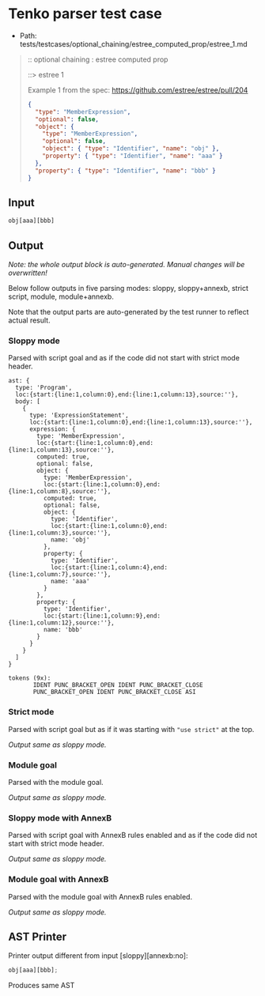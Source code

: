 # Tenko parser test case

- Path: tests/testcases/optional_chaining/estree_computed_prop/estree_1.md

> :: optional chaining : estree computed prop
>
> ::> estree 1
>
> Example 1 from the spec: https://github.com/estree/estree/pull/204
>
> ```json
> {
>   "type": "MemberExpression",
>   "optional": false,
>   "object": {
>     "type": "MemberExpression",
>     "optional": false,
>     "object": { "type": "Identifier", "name": "obj" },
>     "property": { "type": "Identifier", "name": "aaa" }
>   },
>   "property": { "type": "Identifier", "name": "bbb" }
> }
> ```

## Input

`````js
obj[aaa][bbb]
`````

## Output

_Note: the whole output block is auto-generated. Manual changes will be overwritten!_

Below follow outputs in five parsing modes: sloppy, sloppy+annexb, strict script, module, module+annexb.

Note that the output parts are auto-generated by the test runner to reflect actual result.

### Sloppy mode

Parsed with script goal and as if the code did not start with strict mode header.

`````
ast: {
  type: 'Program',
  loc:{start:{line:1,column:0},end:{line:1,column:13},source:''},
  body: [
    {
      type: 'ExpressionStatement',
      loc:{start:{line:1,column:0},end:{line:1,column:13},source:''},
      expression: {
        type: 'MemberExpression',
        loc:{start:{line:1,column:0},end:{line:1,column:13},source:''},
        computed: true,
        optional: false,
        object: {
          type: 'MemberExpression',
          loc:{start:{line:1,column:0},end:{line:1,column:8},source:''},
          computed: true,
          optional: false,
          object: {
            type: 'Identifier',
            loc:{start:{line:1,column:0},end:{line:1,column:3},source:''},
            name: 'obj'
          },
          property: {
            type: 'Identifier',
            loc:{start:{line:1,column:4},end:{line:1,column:7},source:''},
            name: 'aaa'
          }
        },
        property: {
          type: 'Identifier',
          loc:{start:{line:1,column:9},end:{line:1,column:12},source:''},
          name: 'bbb'
        }
      }
    }
  ]
}

tokens (9x):
       IDENT PUNC_BRACKET_OPEN IDENT PUNC_BRACKET_CLOSE
       PUNC_BRACKET_OPEN IDENT PUNC_BRACKET_CLOSE ASI
`````

### Strict mode

Parsed with script goal but as if it was starting with `"use strict"` at the top.

_Output same as sloppy mode._

### Module goal

Parsed with the module goal.

_Output same as sloppy mode._

### Sloppy mode with AnnexB

Parsed with script goal with AnnexB rules enabled and as if the code did not start with strict mode header.

_Output same as sloppy mode._

### Module goal with AnnexB

Parsed with the module goal with AnnexB rules enabled.

_Output same as sloppy mode._

## AST Printer

Printer output different from input [sloppy][annexb:no]:

````js
obj[aaa][bbb];
````

Produces same AST

